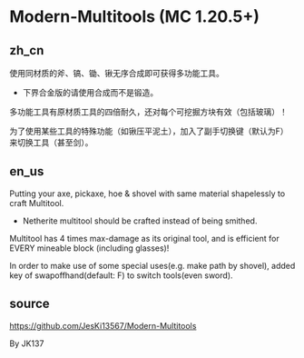# Modern-Multitools (MC 1.20.5+)

## zh_cn

使用同材质的斧、镐、锄、锹无序合成即可获得多功能工具。

- 下界合金版的请使用合成而不是锻造。

多功能工具有原材质工具的四倍耐久，还对每个可挖掘方块有效（包括玻璃）！

为了使用某些工具的特殊功能（如锹压平泥土），加入了副手切换键（默认为F）来切换工具（甚至剑）。

## en_us

Putting your axe, pickaxe, hoe & shovel with same material shapelessly to craft Multitool.

- Netherite multitool should be crafted instead of being smithed.

Multitool has 4 times max-damage as its original tool, and is efficient for EVERY mineable block (including glasses)!

In order to make use of some special uses(e.g. make path by shovel), added key of swapoffhand(default: F) to switch tools(even sword).

## source

https://github.com/JesKi13567/Modern-Multitools

By JK137